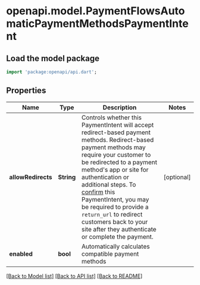 # openapi.model.PaymentFlowsAutomaticPaymentMethodsPaymentIntent

## Load the model package
```dart
import 'package:openapi/api.dart';
```

## Properties
Name | Type | Description | Notes
------------ | ------------- | ------------- | -------------
**allowRedirects** | **String** | Controls whether this PaymentIntent will accept redirect-based payment methods.  Redirect-based payment methods may require your customer to be redirected to a payment method's app or site for authentication or additional steps. To [confirm](https://stripe.com/docs/api/payment_intents/confirm) this PaymentIntent, you may be required to provide a `return_url` to redirect customers back to your site after they authenticate or complete the payment. | [optional] 
**enabled** | **bool** | Automatically calculates compatible payment methods | 

[[Back to Model list]](../README.md#documentation-for-models) [[Back to API list]](../README.md#documentation-for-api-endpoints) [[Back to README]](../README.md)


